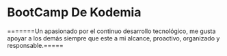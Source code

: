 # BootCamp De Kodemia
=======Un apasionado por el continuo desarrollo tecnológico, me gusta apoyar a los demás siempre que este a mi alcance, proactivo, organizado y responsable.=====

